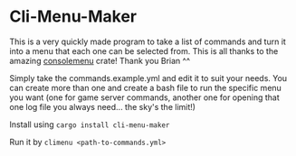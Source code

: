 # Cli-Menu-Maker

This is a very quickly made program to take a list of commands and turn it into a menu that each one can be selected from. This is all thanks to the amazing [consolemenu](https://crates.io/crates/console-menu) crate! Thank you Brian ^^

Simply take the commands.example.yml and edit it to suit your needs. You can create more than one and create a bash file to run the specific menu you want (one for game server commands, another one for opening that one log file you always need... the sky's the limit!)

Install using `cargo install cli-menu-maker`

Run it by `climenu <path-to-commands.yml>`